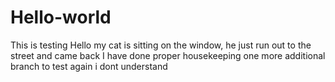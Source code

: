 # Hello-world
This is testing
Hello my cat is sitting on the window, he just run out to the street and came back
I have done proper housekeeping 
one more additional branch to test
again i dont understand
